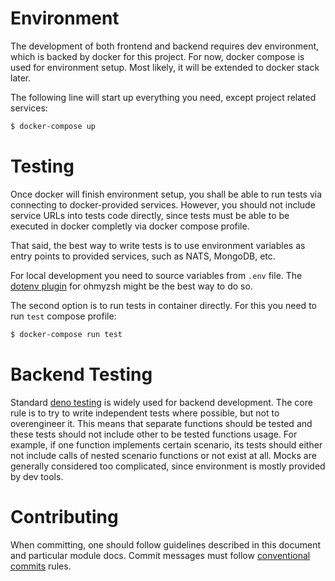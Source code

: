 # Environment

The development of both frontend and backend requires dev environment, which is
backed by docker for this project. For now, docker compose is used for
environment setup. Most likely, it will be extended to docker stack later.

The following line will start up everything you need, except project related
services:

```sh
$ docker-compose up
```

# Testing

Once docker will finish environment setup, you shall be able to run tests via
connecting to docker-provided services. However, you should not include service
URLs into tests code directly, since tests must be able to be executed in docker
completly via docker compose profile.

That said, the best way to write tests is to use environment variables as entry
points to provided services, such as NATS, MongoDB, etc.

For local development you need to source variables from `.env` file. The
[dotenv plugin](https://github.com/ohmyzsh/ohmyzsh/tree/master/plugins/dotenv)
for ohmyzsh might be the best way to do so.

The second option is to run tests in container directly. For this you need to
run `test` compose profile:

```sh
$ docker-compose run test
```

# Backend Testing

Standard [deno testing](https://deno.land/manual/testing) is widely used for
backend development. The core rule is to try to write independent tests where
possible, but not to overengineer it. This means that separate functions should
be tested and these tests should not include other to be tested functions usage.
For example, if one function implements certain scenario, its tests should
either not include calls of nested scenario functions or not exist at all. Mocks
are generally considered too complicated, since environment is mostly provided
by dev tools.

# Contributing

When committing, one should follow guidelines described in this document and
particular module docs. Commit messages must follow
[conventional commits](https://www.conventionalcommits.org/) rules.
